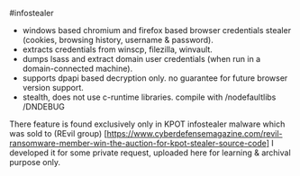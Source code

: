 #infostealer

- windows based chromium and firefox based browser credentials stealer (cookies, browsing history, username & password).
- extracts credentials from winscp, filezilla, winvault.
- dumps lsass and extract domain user credentials (when run in a domain-connected machine).
- supports dpapi based decryption only. no guarantee for future browser version support.
- stealth, does not use c-runtime libraries. compile with /nodefaultlibs /DNDEBUG

There feature is found exclusively only in KPOT infostealer malware which was sold to (REvil group) [https://www.cyberdefensemagazine.com/revil-ransomware-member-win-the-auction-for-kpot-stealer-source-code]
I developed it for some private request, uploaded here for learning & archival purpose only.
